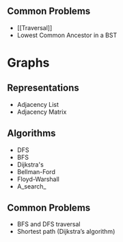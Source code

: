 

## Common Problems
- [[Traversal]]
- Lowest Common Ancestor in a BST

# Graphs

## Representations

- Adjacency List
- Adjacency Matrix

## Algorithms

- DFS
- BFS
- Dijkstra's
- Bellman-Ford
- Floyd-Warshall
- A_search_

## Common Problems

- BFS and DFS traversal
- Shortest path (Dijkstra’s algorithm)

